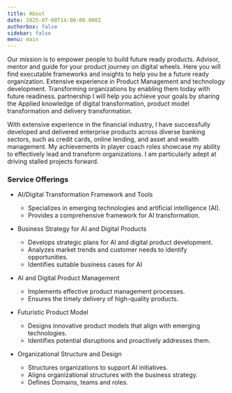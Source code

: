 ```yaml
---
title: About
date: 2025-07-08T14:00:00.000Z
authorbox: false
sidebar: false
menu: main
---
```



Our mission is to empower people to build future ready products. Advisor, mentor and guide for your product journey on digital wheels. Here you will find executable frameworks and insights to help you be a future ready organization.
Extensive experience in Product Management and technology development. Transforming organizations by enabling them today with future readiness. 
partnership 
I will help you achieve your goals by sharing the Applied knowledge of digital transformation, product model transformation and delivery transformation. 

With extensive experience in the financial industry, I have successfully developed and delivered enterprise products across diverse banking sectors, such as credit cards, online lending, and asset and wealth management. My achievements in player coach roles showcase my ability to effectively lead and transform
organizations. I am particularly adept at driving stalled projects forward.


### Service Offerings

+ AI/Digital Transformation Framework and Tools
  - Specializes in emerging technologies and artificial intelligence (AI).
  - Provides a comprehensive framework for AI transformation.

+ Business Strategy for AI and Digital Products
  - Develops strategic plans for AI and digital product development.
  - Analyzes market trends and customer needs to identify opportunities.
  - Identifies suitable business cases for AI

+ AI and Digital Product Management
  - Implements effective product management processes.
  - Ensures the timely delivery of high-quality products.

+ Futuristic Product Model
  - Designs innovative product models that align with emerging technologies.
  - Identifies potential disruptions and proactively addresses them.

+ Organizational Structure and Design
  - Structures organizations to support AI initiatives.
  - Aligns organizational structures with the business strategy.
  - Defines Domains, teams and roles.

